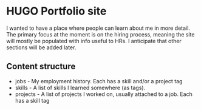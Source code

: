 # HUGO Portfolio site

I wanted to have a place where people can learn about me in more detail. The primary focus at the moment is on the 
hiring process, meaning the site will mostly be populated with info useful to HRs. I anticipate that other sections will
be added later.

## Content structure

- jobs - My employment history. Each has a skill and/or a project tag
- skills - A list of skills I learned somewhere (as tags).
- projects - A list of projects I worked on, usually attached to a job. Each has a skill tag